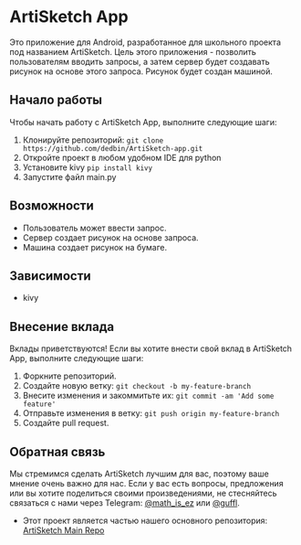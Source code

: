 # ArtiSketch App

Это приложение для Android, разработанное для школьного проекта под названием ArtiSketch. Цель этого приложения - позволить пользователям вводить запросы, а затем сервер будет создавать рисунок на основе этого запроса. Рисунок будет создан машиной.

## Начало работы

Чтобы начать работу с ArtiSketch App, выполните следующие шаги:

1. Клонируйте репозиторий: `git clone https://github.com/dedbin/ArtiSketch-app.git`
2. Откройте проект в любом удобном IDE для python
3. Установите kivy `pip install kivy`
4. Запустите файл main.py

## Возможности

- Пользователь может ввести запрос.
- Сервер создает рисунок на основе запроса.
- Машина создает рисунок на бумаге.

## Зависимости

- kivy

## Внесение вклада

Вклады приветствуются! Если вы хотите внести свой вклад в ArtiSketch App, выполните следующие шаги:

1. Форкните репозиторий.
2. Создайте новую ветку: `git checkout -b my-feature-branch`
3. Внесите изменения и закоммитьте их: `git commit -am 'Add some feature'`
4. Отправьте изменения в ветку: `git push origin my-feature-branch`
5. Создайте pull request.


## Обратная связь

Мы стремимся сделать ArtiSketch лучшим для вас, поэтому ваше мнение очень важно для нас.
Если у вас есть вопросы, предложения или вы хотите поделиться своими произведениями, 
не стесняйтесь связаться с нами через Telegram: [@math_is_ez](https://t.me/math_is_ez) или [@guffl](https://t.me/guffl).

- Этот проект является частью нашего основного репозитория: [ArtiSketch Main Repo](https://github.com/dedbin/Artisketch)